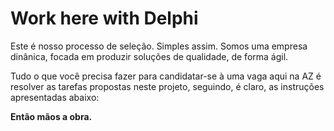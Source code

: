 # Work here with Delphi
Este é nosso processo de seleção. Simples assim.
Somos uma empresa dinânica, focada em produzir soluções de qualidade, de forma ágil.

Tudo o que você precisa fazer para candidatar-se à uma vaga aqui na AZ é resolver as tarefas propostas neste projeto, seguindo, é claro, as instruções apresentadas abaixo:

**Então mãos a obra.**
